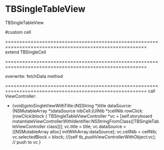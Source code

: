 # TBSingleTableView
TBSingleTableView


#custom cell


========================================================================================================
extend TBSingleCell

========================================================================================================

overwrite: fetchData method

========================================================================================================
call ViewController:

- (void)gotoSingleViewWithTitle:(NSString *)title
dataSource:(NSMutableArray *)dataSource
nibCell:(UINib *)cellNib
rowClick:(rowClick)block
{
TBSingleTableViewController *vc = [self.storyboard instantiateViewControllerWithIdentifier:NSStringFromClass([TBSingleTableViewController class])];
vc.title = title;
vc.dataSource = [[NSMutableArray alloc] initWithArray:dataSource];
vc.cellNib = cellNib;
vc.selectedBlock = block;
//[self tb_pushViewControllerWithObject:vc]; // push to vc
}